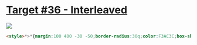 # [Target #36 - Interleaved](https://cssbattle.dev/play/36)

![](https://cssbattle.dev/targets/36.png)

```HTML
<style>*>*{margin:100 400 -30 -50;border-radius:30q;color:F3AC3C;box-shadow:79q 0,238q 0,397q 0,158q -138q#998235,317q -138q#998235,0 0 0 10in#1a4341
```
